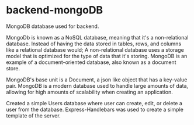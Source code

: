 # backend-mongoDB

MongoDB database used for backend. 

MongoDb is known as a NoSQL database, meaning that it's a non-relational database. Instead of having the data stored in tables, rows, and columns like a relational database would; A non-relational database uses a storage model that is optimized for the type of data that it's storing. MongoDB is an example of a document-oriented database, also known as a document store. 

 MongoDB's base unit is a Document, a json like object that has a key-value pair. MongoDB is a modern database used to handle large amounts of data, allowing for high amounts of scalability when creating an application. 

Created a simple Users database where user can create, edit, or delete a user from the database. Express-Handlebars was used to create a simple template of the server. 
